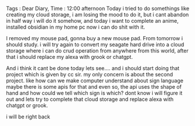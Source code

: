 Tags : 
Dear Diary,
Time : 12:00 afternoon
Today i tried to do somethings like creating my cloud storage, i am losing the mood to do it, but i cant abandon in half way i will do it somehow, and today i want to complete an anime, installed obsidian in my home pc now i can do shit with it.

I removed my mouse pad, gonna buy a new mouse pad. From tomorrow i should study. i will try again to convert my seagate hard drive into a cloud storage where i can do crud operation from anywhere from this world, after that i should replace my alexa with grook or chatgpt.

And i think it cant be done today lets see.... and i should start doing that project which is given by cc sir. my only concern is about the second project. like how can we make computer understand about sign language maybe there is some apis for that and even so, the api uses the shape of hand and how could we tell which sign is which? dont know i will figure it out and lets try to complete that cloud storage and replace alexa with chatgpt or grook.

i will be right back